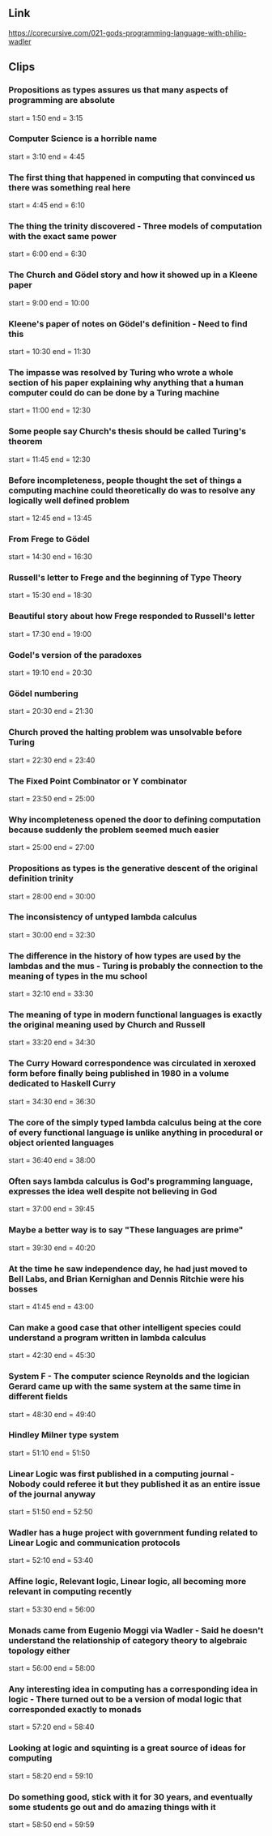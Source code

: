 ## Link
https://corecursive.com/021-gods-programming-language-with-philip-wadler

## Clips

### Propositions as types assures us that many aspects of programming are absolute
start = 1:50
end = 3:15

### Computer Science is a horrible name 
start = 3:10
end = 4:45

### The first thing that happened in computing that convinced us there was something real here
start = 4:45
end = 6:10

### The thing the trinity discovered - Three models of computation with the exact same power
start = 6:00
end = 6:30

### The Church and Gödel story and how it showed up in a Kleene paper
start = 9:00
end = 10:00

### Kleene's paper of notes on Gödel's definition - Need to find this
start = 10:30
end = 11:30

### The impasse was resolved by Turing who wrote a whole section of his paper explaining why anything that a human computer could do can be done by a Turing machine
start = 11:00
end = 12:30


### Some people say Church's thesis should be called Turing's theorem
start = 11:45
end = 12:30

### Before incompleteness, people thought the set of things a computing machine could theoretically do was to resolve any logically well defined problem
start = 12:45
end = 13:45

### From Frege to Gödel
start = 14:30
end = 16:30

### Russell's letter to Frege and the beginning of Type Theory
start = 15:30
end = 18:30

### Beautiful story about how Frege responded to Russell's letter
start = 17:30
end = 19:00

### Godel's version of the paradoxes
start = 19:10
end = 20:30

### Gödel numbering
start = 20:30
end = 21:30

### Church proved the halting problem was unsolvable before Turing
start = 22:30
end = 23:40

### The Fixed Point Combinator or Y combinator
start = 23:50
end = 25:00

### Why incompleteness opened the door to defining computation because suddenly the problem seemed much easier
start = 25:00
end = 27:00

### Propositions as types is the generative descent of the original definition trinity
start = 28:00
end = 30:00

### The inconsistency of untyped lambda calculus 
start = 30:00
end = 32:30

### The difference in the history of how types are used by the lambdas and the mus - Turing is probably the connection to the meaning of types in the mu school
start = 32:10
end = 33:30

### The meaning of type in modern functional languages is exactly the original meaning used by Church and Russell
start = 33:20
end = 34:30

### The Curry Howard correspondence was circulated in xeroxed form before finally being published in 1980 in a volume dedicated to Haskell Curry
start = 34:30
end = 36:30

### The core of the simply typed lambda calculus being at the core of every functional language is unlike anything in procedural or object oriented languages
start = 36:40
end = 38:00

### Often says lambda calculus is God's programming language, expresses the idea well despite not believing in God
start = 37:00
end = 39:45

### Maybe a better way is to say "These languages are prime"
start = 39:30
end = 40:20

### At the time he saw independence day, he had just moved to Bell Labs, and Brian Kernighan and Dennis Ritchie were his bosses
start = 41:45
end = 43:00

### Can make a good case that other intelligent species could understand a program written in lambda calculus
start = 42:30
end = 45:30

### System F - The computer science Reynolds and the logician Gerard came up with the same system at the same time in different fields
start = 48:30
end = 49:40

### Hindley Milner type system 
start = 51:10
end = 51:50

### Linear Logic was first published in a computing journal - Nobody could referee it but they published it as an entire issue of the journal anyway
start = 51:50
end = 52:50

### Wadler has a huge project with government funding related to Linear Logic and communication protocols
start = 52:10
end = 53:40

### Affine logic, Relevant logic, Linear logic, all becoming more relevant in computing recently
start = 53:30
end = 56:00

### Monads came from Eugenio Moggi via Wadler - Said he doesn't understand the relationship of category theory to algebraic topology either
start = 56:00
end = 58:00

### Any interesting idea in computing has a corresponding idea in logic - There turned out to be a version of modal logic that corresponded exactly to monads
start = 57:20
end = 58:40

### Looking at logic and squinting is a great source of ideas for computing
start = 58:20
end = 59:10

### Do something good, stick with it for 30 years, and eventually some students go out and do amazing things with it
start = 58:50
end = 59:59

